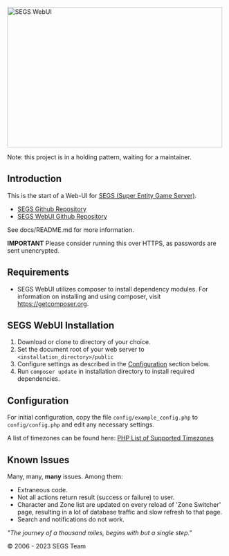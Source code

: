 <img width="497" height="324" alt="SEGS WebUI" src="https://github.com/user-attachments/assets/b26e7c4f-7d11-4cec-af1d-3d5c29bbeadf" />


Note: this project is in a holding pattern, waiting for a maintainer.

## Introduction

This is the start of a Web-UI for [SEGS (Super Entity Game Server)](https://segs.io).

- [SEGS Github Repository](https://github.com/Segs/Segs)
- [SEGS WebUI Github Repository](https://github.com/Segs/WebUI)

See docs/README.md for more information.

**IMPORTANT** Please consider running this over HTTPS, as passwords are sent unencrypted.

## Requirements

- SEGS WebUI utilizes composer to install dependency modules. For information on installing and 
using composer, visit https://getcomposer.org.

## SEGS WebUI Installation

1. Download or clone to directory of your choice.
2. Set the document root of your web server to `<installation_directory>/public`
3. Configure settings as described in the [Configuration](#configuration) section below.
4. Run `composer update` in installation directory to install required dependencies.

## Configuration

For initial configuration, copy the file `config/example_config.php` to `config/config.php` and edit
any necessary settings.

A list of timezones can be found here: [PHP List of Supported Timezones](https://www.php.net/manual/en/timezones.php)

## Known Issues

Many, many, **many** issues. Among them:

- Extraneous code.
- Not all actions return result (success or failure) to user.
- Character and Zone list are updated on every reload of 'Zone Switcher' page, resulting in a lot of
database traffic and slow refresh to that page.
- Search and notifications do not work.



_"The journey of a thousand miles, begins with but a single step."_

&copy; 2006 - 2023 SEGS Team
